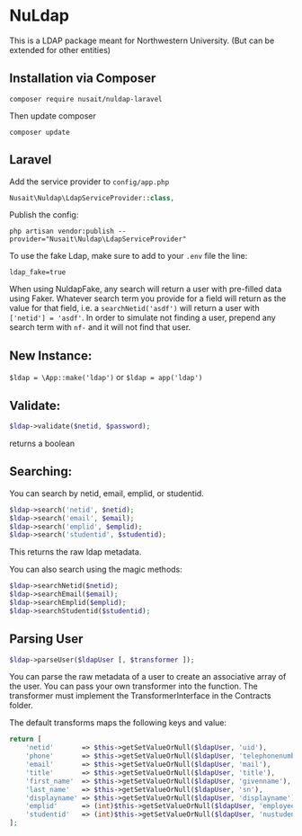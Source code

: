 # NuLdap
This is a LDAP package meant for Northwestern University. (But can be extended for other entities)

## Installation via Composer
```
composer require nusait/nuldap-laravel
```

Then update composer
```
composer update
```

## Laravel
Add the service provider to `config/app.php`
```php
Nusait\Nuldap\LdapServiceProvider::class,
```

Publish the config:
```
php artisan vendor:publish --provider="Nusait\Nuldap\LdapServiceProvider" 
```

To use the fake Ldap, make sure to add to your `.env` file the line:
```
ldap_fake=true
```

When using NuldapFake, any search will return a user with pre-filled data using Faker. Whatever search term you provide for a field will return as the value for that field, i.e. a `searchNetid('asdf')` will return a user with `['netid'] = 'asdf'`. In order to simulate not finding a user, prepend any search term with `nf-` and it will not find that user.

## New Instance:
`$ldap = \App::make('ldap')` or `$ldap = app('ldap')`

## Validate:
```php
$ldap->validate($netid, $password);
```
returns a boolean

## Searching:

You can search by netid, email, emplid, or studentid.
```php
$ldap->search('netid', $netid);
$ldap->search('email', $email);
$ldap->search('emplid', $emplid);
$ldap->search('studentid', $studentid);
```
This returns the raw ldap metadata.

You can also search using the magic methods:

```php
$ldap->searchNetid($netid);
$ldap->searchEmail($email);
$ldap->searchEmplid($emplid);
$ldap->searchStudentid($studentid);
```

## Parsing User
```php
$ldap->parseUser($ldapUser [, $transformer ]);
```
You can parse the raw metadata of a user to create an associative array of the user. You can pass your own transformer into the function. The transformer must implement the TransformerInterface in the Contracts folder.

The default transforms maps the following keys and value:

```php
return [
    'netid'       => $this->getSetValueOrNull($ldapUser, 'uid'),
    'phone'       => $this->getSetValueOrNull($ldapUser, 'telephonenumber'),
    'email'       => $this->getSetValueOrNull($ldapUser, 'mail'),
    'title'       => $this->getSetValueOrNull($ldapUser, 'title'),
    'first_name'  => $this->getSetValueOrNull($ldapUser, 'givenname'),
    'last_name'   => $this->getSetValueOrNull($ldapUser, 'sn'),
    'displayname' => $this->getSetValueOrNull($ldapUser, 'displayname'),
    'emplid'      => (int)$this->getSetValueOrNull($ldapUser, 'employeenumber'),
    'studentid'   => (int)$this->getSetValueOrNull($ldapUser, 'nustudentnumber')
];
```

